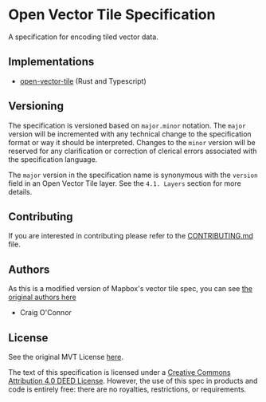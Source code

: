 # Open Vector Tile Specification

A specification for encoding tiled vector data.

## Implementations

* [open-vector-tile](https://github.com/Open-S2/open-vector-tile) (Rust and Typescript)

## Versioning

The specification is versioned based on `major.minor` notation. The `major` version will be incremented with any technical change to the specification format or way it should be interpreted. Changes to the `minor` version will be reserved for any clarification or correction of clerical errors associated with the specification language.

The `major` version in the specification name is synonymous with the `version` field in an Open Vector Tile layer. See the `4.1. Layers` section for more details.

## Contributing

If you are interested in contributing please refer to the [CONTRIBUTING.md](CONTRIBUTING.md) file.

## Authors

As this is a modified version of Mapbox's vector tile spec, you can see [the original authors here](https://github.com/mapbox/vector-tile-spec)

* Craig O'Connor

## License

See the original MVT License [here](https://github.com/mapbox/vector-tile-spec/blob/master/LICENSE).

The text of this specification is licensed under a
[Creative Commons Attribution 4.0 DEED License](https://creativecommons.org/licenses/by/4.0/deed.en).
However, the use of this spec in products and code is entirely free:
there are no royalties, restrictions, or requirements.
